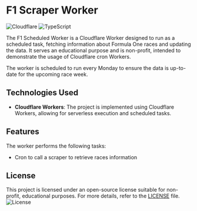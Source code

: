 # F1 Scraper Worker

![Cloudflare](https://img.shields.io/badge/Cloudflare-F38020?logo=cloudflare&logoColor=white)
![TypeScript](https://img.shields.io/badge/TypeScript-3178C6?logo=typescript&logoColor=white)

The F1 Scheduled Worker is a Cloudflare Worker designed to run as a scheduled task, fetching information about Formula One races and updating the data. It serves an educational purpose and is non-profit, intended to demonstrate the usage of Cloudflare cron Workers.

The worker is scheduled to run every Monday to ensure the data is up-to-date for the upcoming race week.

## Technologies Used

- **Cloudflare Workers**: The project is implemented using Cloudflare Workers, allowing for serverless execution and scheduled tasks.

## Features

The worker performs the following tasks:
- Cron to call a scraper to retrieve races information

## License

This project is licensed under an open-source license suitable for non-profit, educational purposes. For more details, refer to the [LICENSE](./license) file. ![License](https://img.shields.io/badge/License-Non--Profit%20Educational%20Use-lightgrey)

